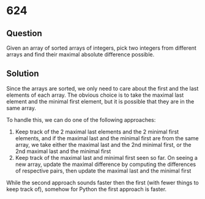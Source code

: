 # 624

## Question

Given an array of sorted arrays of integers, pick two integers from different arrays and find their maximal absolute difference possible.

## Solution

Since the arrays are sorted, we only need to care about the first and the last elements of each array. The obvious choice is to take the maximal last element and the minimal first element, but it is possible that they are in the same array.

To handle this, we can do one of the following approaches:
1. Keep track of the 2 maximal last elements and the 2 minimal first elements, and if the maximal last and the minimal first are from the same array, we take either the maximal last and the 2nd minimal first, or the 2nd maximal last and the minimal first
2. Keep track of the maximal last and minimal first seen so far. On seeing a new array, update the maximal difference by computing the differences of respective pairs, then update the maximal last and the minimal first

While the second approach sounds faster then the first (with fewer things to keep track of), somehow for Python the first approach is faster.

